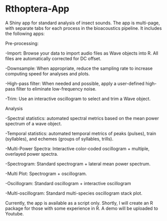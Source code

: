 # Rthoptera-App
A Shiny app for standard analysis of insect sounds. The app is multi-page, with separate tabs for each process in the bioacoustics pipeline. It includes the following apps:

Pre-processing:

-Import: Browse your data to import audio files as Wave objects into R. All files are automatically corrected for DC offset.

-Downsample: When appropriate, reduce the sampling rate to increase computing speed for analyses and plots. 

-High-pass filter: When needed and possible, apply a user-defined high-pass filter to eliminate low-frequency noise. 

-Trim: Use an interactive oscillogram to select and trim a Wave object. 


Analysis

-Spectral statistics: automated spectral metrics based on the mean power spectrum of a wave object. 

-Temporal statistics: automated temporal metrics of peaks (pulses), train (syllables), and echemes (groups of syllables, trills).
 
-Multi-Power Spectra: Interactive color-coded oscillogram + multiple, overlayed power spectra. 

-Spectrogram: Standard spectrogram + lateral mean power spectrum.

-Multi Plot: Spectrogram + oscillogram.

-Oscillogram: Standard oscillogram + interactive oscillogram

-Multi-oscillogram: Standard multi-species oscillogram stack plot.


Currently, the app is available as a script only. Shortly, I will create an R package for those with some experience in R. A demo will be uploaded to Youtube.
